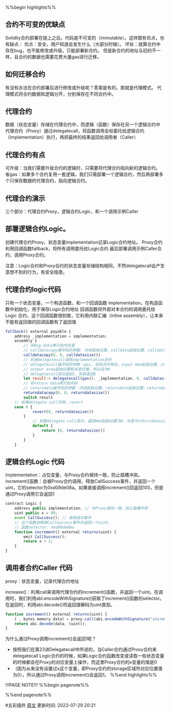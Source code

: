 %%begin highlights%%
## 合约不可变的优缺点
Solidity合约部署在链上之后，代码是不可变的（immutable）。这样既有优点，也有缺点：
优点：安全，用户知道会发生什么（大部分时候）。
坏处：就算合约中存在bug，也不能修改或升级，只能部署新合约。
但是新合约的地址与旧的不一样，且合约的数据也需要花费大量gas进行迁移。

## 如何迁移合约
有没有办法在合约部署后进行修改或升级呢？答案是有的，那就是代理模式。
代理模式将合约数据和逻辑分开，分别保存在不同合约中。

## 代理合约
数据（状态变量）存储在代理合约中，而逻辑（函数）保存在另一个逻辑合约中
代理合约（Proxy）通过delegatecall，将函数调用全权委托给逻辑合约（Implementation）执行，再把最终的结果返回给调用者（Caller）

## 代理合约有点
可升级：当我们需要升级合约的逻辑时，只需要将代理合约指向新的逻辑合约。
省gas：如果多个合约复用一套逻辑，我们只需部署一个逻辑合约，然后再部署多个只保存数据的代理合约，指向逻辑合约。

## 代理合约演示
三个部分：代理合约Proxy，逻辑合约Logic，和一个调用示例Caller

## 部署逻辑合约Logic。
创建代理合约Proxy，状态变量implementation记录Logic合约地址。
Proxy合约利用回调函数fallback，将所有调用委托给Logic合约
最后部署调用示例Caller合约，调用Proxy合约。

注意：Logic合约和Proxy合约的状态变量存储结构相同，不然delegatecall会产生意想不到的行为，有安全隐患。

## 代理合约logic代码

只有一个状态变量，一个构造函数，和一个回调函数
implementation，在构造函数中初始化，用于保存Logic合约地址
回调函数将外部对本合约的调用委托给 Logic 合约，这个回调函数很别致，它利用内联汇编（inline assembly），让本来不能有返回值的回调函数有了返回值

```js
fallback() external payable {
    address _implementation = implementation;
    assembly {
        // 将msg.data拷贝到内存里
        // calldatacopy操作码的参数: 内存起始位置，calldata起始位置，calldata长度
        calldatacopy(0, 0, calldatasize())
        // 利用delegatecall调用implementation合约
        // delegatecall操作码的参数：gas, 目标合约地址，input mem起始位置，input mem长度，output area mem起始位置，output area mem长度
        // output area起始位置和长度位置，所以设为0
        // delegatecall成功返回1，失败返回0
        let result:= delegatecall(gas(), _implementation, 0, calldatasize(), 0, 0)
        // 将return data拷贝到内存
        // returndata操作码的参数：内存起始位置，returndata起始位置，returndata长度
        returndatacopy(0, 0, returndatasize())
        switch result
    // 如果delegate call失败，revert
    case 0 {
            revert(0, returndatasize())
        }
            // 如果delegate call成功，返回mem起始位置为0，长度为returndatasize()的数据（格式为bytes）
            default {
                return (0, returndatasize())
            }
        }
    }
```


## 逻辑合约Logic 代码

implementation：占位变量，与Proxy合约保持一致，防止插槽冲突。
increment()函数：会被Proxy合约调用，释放CallSuccess事件，并返回一个uint，它的selector为0xd09de08a。如果直接调用increment()回返回100，但是通过Proxy调用它会返回1

```js
contract Logic {
    address public implementation; // 与Proxy保持一致，防止插槽冲突
    uint public x = 99;
    event CallSuccess(); // 调用成功事件
    // 这个函数会释放CallSuccess事件并返回一个uint。
    // 函数selector: 0xd09de08a
    function increment() external returns(uint) {
	    emit CallSuccess();
	    return x + 1;
    }
}
```


## 调用者合约Caller 代码

proxy：状态变量，记录代理合约地址

increase()：利用call来调用代理合约的increment()函数，并返回一个uint。在调用时，我们利用abi.encodeWithSignature()获取了increment()函数的selector。在返回时，利用abi.decode()将返回值解码为uint类型。
```js
function increment() external returns(uint) {
    ( , bytes memory data) = proxy.call(abi.encodeWithSignature("increment()"));
    return abi.decode(data, (uint));
}
```


为什么通过Proxy调用increment()会返回1呢？
- 按照我们在第23讲Delegatecall中所说的，当Caller合约通过Proxy合约来delegatecall Logic合约的时候，如果Logic合约函数改变或读取一些状态变量的时候都会在Proxy的对应变量上操作，而这里Proxy合约的x变量的值是0
- （因为从来没有设置过x这个变量，即Proxy合约的storage区域所对应位置值为0），所以通过Proxy调用increment()会返回1。
%%end highlights%%

!!!PAGE NOTE!!!
%%begin pagenote%%

%%end pagenote%%

 #五彩插件 [原文](https://www.wtf.academy/solidity-application/ProxyContract/)
更新时间: 2023-07-29 20:21
